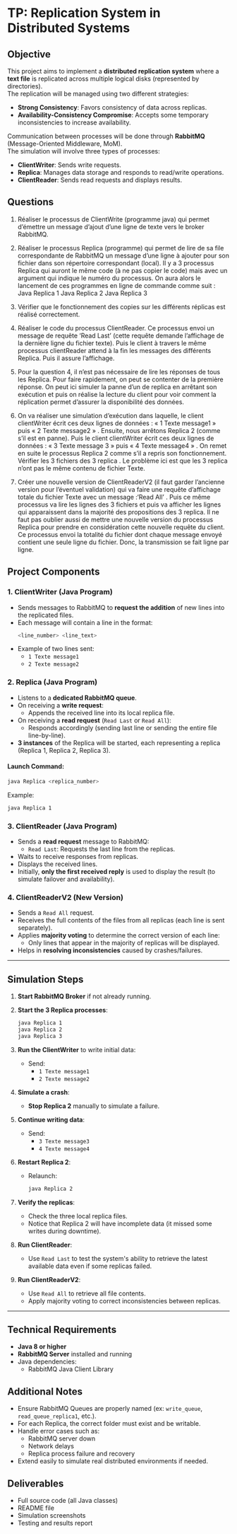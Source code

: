 # TP: Replication System in Distributed Systems

## Objective

This project aims to implement a **distributed replication system** where a
**text file** is replicated across multiple logical disks (represented by
directories).  
The replication will be managed using two different strategies:

- **Strong Consistency**: Favors consistency of data across replicas.
- **Availability-Consistency Compromise**: Accepts some temporary
  inconsistencies to increase availability.

Communication between processes will be done through **RabbitMQ**
(Message-Oriented Middleware, MoM).  
The simulation will involve three types of processes:

- **ClientWriter**: Sends write requests.
- **Replica**: Manages data storage and responds to read/write operations.
- **ClientReader**: Sends read requests and displays results.

## Questions

1. Réaliser le processus de ClientWrite (programme java) qui permet d’émettre un
   message d’ajout d’une ligne de texte vers le broker RabbitMQ.

2. Réaliser le processus Replica (programme) qui permet de lire de sa file
   correspondante de RabbitMQ un message d’une ligne à ajouter pour son fichier
   dans son répertoire correspondant (local). Il y a 3 processus Replica qui
   auront le même code (à ne pas copier le code) mais avec un argument qui
   indique le numéro du processus. On aura alors le lancement de ces programmes
   en ligne de commande comme suit : Java Replica 1 Java Replica 2 Java Replica
   3

3. Vérifier que le fonctionnement des copies sur les différents réplicas est
   réalisé correctement.

4. Réaliser le code du processus ClientReader. Ce processus envoi un message de
   requête ‘Read Last’ (cette requête demande l’affichage de la dernière ligne
   du fichier texte). Puis le client à travers le même processus clientReader
   attend à la fin les messages des différents Replica. Puis il assure
   l’affichage.

5. Pour la question 4, il n’est pas nécessaire de lire les réponses de tous les
   Replica. Pour faire rapidement, on peut se contenter de la première réponse.
   On peut ici simuler la panne d’un de replica en arrêtant son exécution et
   puis on réalise la lecture du client pour voir comment la réplication permet
   d’assurer la disponibilité des données.

6. On va réaliser une simulation d’exécution dans laquelle, le client
   clientWriter écrit ces deux lignes de données : « 1 Texte message1 » puis « 2
   Texte message2 » . Ensuite, nous arrêtons Replica 2 (comme s’il est en
   panne). Puis le client clientWriter écrit ces deux lignes de données : « 3
   Texte message 3 » puis « 4 Texte message4 » . On remet en suite le processus
   Replica 2 comme s’il a repris son fonctionnement. Vérifier les 3 fichiers des
   3 replica . Le problème ici est que les 3 replica n’ont pas le même contenu
   de fichier Texte.

7. Créer une nouvelle version de ClientReaderV2 (il faut garder l’ancienne
   version pour l’éventuel validation) qui va faire une requête d’affichage
   totale du fichier Texte avec un message :‘Read All’ . Puis ce même processus
   va lire les lignes des 3 fichiers et puis va afficher les lignes qui
   apparaissent dans la majorité des propositions des 3 replica. Il ne faut pas
   oublier aussi de mettre une nouvelle version du processus Replica pour
   prendre en considération cette nouvelle requête du client. Ce processus envoi
   la totalité du fichier dont chaque message envoyé contient une seule ligne du
   fichier. Donc, la transmission se fait ligne par ligne.

## Project Components

### 1. ClientWriter (Java Program)

- Sends messages to RabbitMQ to **request the addition** of new lines into the
  replicated files.
- Each message will contain a line in the format:
    ```bash
    <line_number> <line_text>
    ```
- Example of two lines sent:
    - `1 Texte message1`
    - `2 Texte message2`

### 2. Replica (Java Program)

- Listens to a **dedicated RabbitMQ queue**.
- On receiving a **write request**:
    - Appends the received line into its local replica file.
- On receiving a **read request** (`Read Last` or `Read All`):
    - Responds accordingly (sending last line or sending the entire file
      line-by-line).
- **3 instances** of the Replica will be started, each representing a replica
  (Replica 1, Replica 2, Replica 3).

#### Launch Command:

```bash
java Replica <replica_number>
```

Example:

```bash
java Replica 1
```

### 3. ClientReader (Java Program)

- Sends a **read request** message to RabbitMQ:
    - `Read Last`: Requests the last line from the replicas.
- Waits to receive responses from replicas.
- Displays the received lines.
- Initially, **only the first received reply** is used to display the result (to
  simulate failover and availability).

### 4. ClientReaderV2 (New Version)

- Sends a `Read All` request.
- Receives the full contents of the files from all replicas (each line is sent
  separately).
- Applies **majority voting** to determine the correct version of each line:
    - Only lines that appear in the majority of replicas will be displayed.
- Helps in **resolving inconsistencies** caused by crashes/failures.

---

## Simulation Steps

1. **Start RabbitMQ Broker** if not already running.

2. **Start the 3 Replica processes**:

    ```bash
    java Replica 1
    java Replica 2
    java Replica 3
    ```

3. **Run the ClientWriter** to write initial data:

    - Send:
        - `1 Texte message1`
        - `2 Texte message2`

4. **Simulate a crash**:

    - **Stop Replica 2** manually to simulate a failure.

5. **Continue writing data**:

    - Send:
        - `3 Texte message3`
        - `4 Texte message4`

6. **Restart Replica 2**:

    - Relaunch:
        ```bash
        java Replica 2
        ```

7. **Verify the replicas**:

    - Check the three local replica files.
    - Notice that Replica 2 will have incomplete data (it missed some writes
      during downtime).

8. **Run ClientReader**:

    - Use `Read Last` to test the system's ability to retrieve the latest
      available data even if some replicas failed.

9. **Run ClientReaderV2**:
    - Use `Read All` to retrieve all file contents.
    - Apply majority voting to correct inconsistencies between replicas.

---

## Technical Requirements

- **Java 8 or higher**
- **RabbitMQ Server** installed and running
- Java dependencies:
    - RabbitMQ Java Client Library

## Additional Notes

- Ensure RabbitMQ Queues are properly named (ex: `write_queue`,
  `read_queue_replica1`, etc.).
- For each Replica, the correct folder must exist and be writable.
- Handle error cases such as:
    - RabbitMQ server down
    - Network delays
    - Replica process failure and recovery
- Extend easily to simulate real distributed environments if needed.

## Deliverables

- Full source code (all Java classes)
- README file
- Simulation screenshots
- Testing and results report
